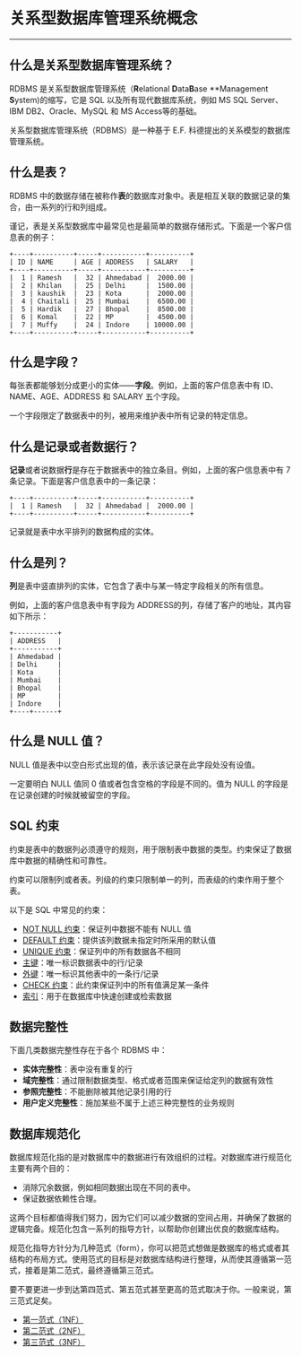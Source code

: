 # 关系型数据库管理系统概念 #

----------

## 什么是关系型数据库管理系统？ ##

RDBMS 是关系型数据库管理系统（**R**elational **D**ata**B**ase **Management **S**ystem)的缩写，它是 SQL 以及所有现代数据库系统，例如 MS SQL Server、IBM DB2、Oracle、MySQL 和 MS Access等的基础。

关系型数据库管理系统（RDBMS）是一种基于 E.F. 科德提出的关系模型的数据库管理系统。

## 什么是表？ ##

RDBMS 中的数据存储在被称作**表**的数据库对象中。表是相互关联的数据记录的集合，由一系列的行和列组成。

谨记，表是关系型数据库中最常见也是最简单的数据存储形式。下面是一个客户信息表的例子：

	+----+----------+-----+-----------+----------+
	| ID | NAME     | AGE | ADDRESS   | SALARY   |  
	+----+----------+-----+-----------+----------+  
	|  1 | Ramesh   |  32 | Ahmedabad |  2000.00 |  
	|  2 | Khilan   |  25 | Delhi     |  1500.00 |  
	|  3 | kaushik  |  23 | Kota      |  2000.00 |  
	|  4 | Chaitali |  25 | Mumbai    |  6500.00 |  
	|  5 | Hardik   |  27 | Bhopal    |  8500.00 |  
	|  6 | Komal    |  22 | MP        |  4500.00 |  
	|  7 | Muffy    |  24 | Indore    | 10000.00 |  
	+----+----------+-----+-----------+----------+  

## 什么是字段？ ##

每张表都能够划分成更小的实体——**字段**。例如，上面的客户信息表中有 ID、NAME、AGE、ADDRESS 和 SALARY 五个字段。

一个字段限定了数据表中的列，被用来维护表中所有记录的特定信息。

## 什么是记录或者数据行？ ##

**记录**或者说数据**行**是存在于数据表中的独立条目。例如，上面的客户信息表中有 7 条记录。下面是客户信息表中的一条记录：

	+----+----------+-----+-----------+----------+  
	|  1 | Ramesh   |  32 | Ahmedabad |  2000.00 |  
	+----+----------+-----+-----------+----------+  

记录就是表中水平排列的数据构成的实体。

## 什么是列？ ##

**列**是表中竖直排列的实体，它包含了表中与某一特定字段相关的所有信息。

例如，上面的客户信息表中有字段为 ADDRESS的列，存储了客户的地址，其内容如下所示：

	+-----------+  
	| ADDRESS   |  
	+-----------+  
	| Ahmedabad |  
	| Delhi 	|  
	| Kota  	|  
	| Mumbai	|  
	| Bhopal	|  
	| MP		|  
	| Indore	|  
	+----+------+  

## 什么是 NULL 值？ ##

NULL 值是表中以空白形式出现的值，表示该记录在此字段处没有设值。

一定要明白 NULL 值同 0 值或者包含空格的字段是不同的。值为 NULL 的字段是在记录创建的时候就被留空的字段。

## SQL 约束 ##

约束是表中的数据列必须遵守的规则，用于限制表中数据的类型。约束保证了数据库中数据的精确性和可靠性。

约束可以限制列或者表。列级的约束只限制单一的列，而表级的约束作用于整个表。

以下是 SQL 中常见的约束：

- [NOT NULL 约束](sql-not-null.htm)：保证列中数据不能有 NULL 值
- [DEFAULT 约束](/sql-default.htm)：提供该列数据未指定时所采用的默认值
- [UNIQUE 约束](sql-unique.htm)：保证列中的所有数据各不相同
- [主键](sql-primary-key.htm)：唯一标识数据表中的行/记录
- [外键](sql-foreign-key.htm)：唯一标识其他表中的一条行/记录
- [CHECK 约束](sql-check.htm)：此约束保证列中的所有值满足某一条件
- [索引](sql-index.htm)：用于在数据库中快速创建或检索数据

## 数据完整性 ##

下面几类数据完整性存在于各个 RDBMS 中：

- **实体完整性**：表中没有重复的行
- **域完整性**：通过限制数据类型、格式或者范围来保证给定列的数据有效性
- **参照完整性**：不能删除被其他记录引用的行
- **用户定义完整性**：施加某些不属于上述三种完整性的业务规则

## 数据库规范化 ##

数据库规范化指的是对数据库中的数据进行有效组织的过程。对数据库进行规范化主要有两个目的：

- 消除冗余数据，例如相同数据出现在不同的表中。
- 保证数据依赖性合理。

这两个目标都值得我们努力，因为它们可以减少数据的空间占用，并确保了数据的逻辑完备。规范化包含一系列的指导方针，以帮助你创建出优良的数据库结构。

规范化指导方针分为几种范式（form），你可以把范式想做是数据库的格式或者其结构的布局方式。使用范式的目标是对数据库结构进行整理，从而使其遵循第一范式，接着是第二范式，最终遵循第三范式。

要不要更进一步到达第四范式、第五范式甚至更高的范式取决于你。一般来说，第三范式足矣。

- [第一范式（1NF）](first-normal-form.htm)
- [第二范式（2NF）](second-normal-form.htm)
- [第三范式（3NF）](third-normal-form.htm)